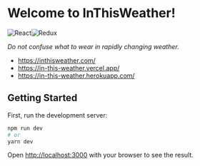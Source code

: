 # Welcome to InThisWeather!
![React](https://img.shields.io/badge/react-%2320232a.svg?style=for-the-badge&logo=react&logoColor=%2361DAFB)![Redux](https://img.shields.io/badge/redux-%23593d88.svg?style=for-the-badge&logo=redux&logoColor=white)

*Do not confuse what to wear in rapidly changing weather.*

 - https://inthisweather.com/
 - https://in-this-weather.vercel.app/
 - https://in-this-weather.herokuapp.com/


## Getting Started

First, run the development server:

```bash
npm run dev
# or
yarn dev
```

Open [http://localhost:3000](http://localhost:3000) with your browser to see the result.

